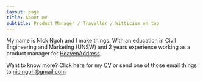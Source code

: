 ```yaml
---
layout: page
title: About me
subtitle: Product Manager / Traveller / Witticism on tap
---
```


My name is Nick Ngoh and I make things. With an education in Civil Engineering and Marketing (UNSW) and 2 years experience working as a product manager for [HeavenAddress](www.heavenaddress.com)


Want to know more? Click here for my <a href="/img/Nick Ngoh CV.pdf" download="nickngohcv">CV</a>  or send one of those email things to nic.ngoh@gmail.com
